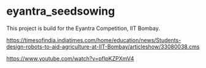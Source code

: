 # eyantra_seedsowing

This project is build for the Eyantra Competition, IIT Bombay.

https://timesofindia.indiatimes.com/home/education/news/Students-design-robots-to-aid-agriculture-at-IIT-Bombay/articleshow/33080038.cms

https://www.youtube.com/watch?v=pfIpKZPXmV4

